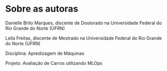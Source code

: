 # Sobre as autoras
Danielle Brito Marques, discente de Doutorado na Universidade Federal do Rio Grande do Norte (UFRN)

Leila Freitas, discente de Mestrado na Universidade Federal do Rio Grande do Norte (UFRN)

Disciplina: Apredizagem de Máquinas

Projeto: Avaliação de Carros utilizando MLOps


